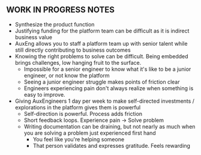 ## WORK IN PROGRESS NOTES
- Synthesize the product function
- Justifying funding for the platform team can be difficult as it is indirect business value
- AuxEng allows you to staff a platform team up with senior talent while still directly contributing to business outcomes
- Knowing the right problems to solve can be difficult. Being embedded brings challenges, low hanging fruit to the surface.
    - Impossible for a senior engineer to know what it's like to be a junior engineer, or not know the platform
    - Seeing a junior engineer struggle makes points of friction clear
    - Engineers experiencing pain don't always realize when something is easy to improve.
- Giving AuxEngineers 1 day per week to make self-directed investments / explorations in the platform gives them is powerful
    - Self-direction is powerful. Process adds friction
    - Short feedback loops. Experience pain -> Solve problem
    - Writing documentation can be draining, but not nearly as much when you are solving a problem just experienced first hand
        - You feel like you're helping someone
        - That person validates and expresses gratitude. Feels rewarding